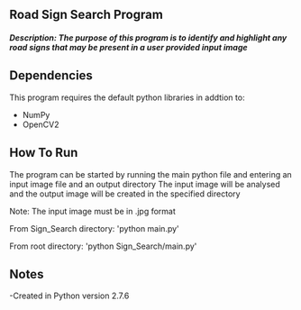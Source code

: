## Road Sign Search Program

##### Description: The purpose of this program is to identify and highlight any road signs that may be present in a user provided input image

## Dependencies
This program requires the default python libraries in addtion to:

* NumPy
* OpenCV2

## How To Run
The program can be started by running the main python file and 
entering an input image file and an output directory
The input image will be analysed and the output image will be created 
in the specified directory 

Note: The input image must be in .jpg format

From Sign_Search directory:
'python main.py'

From root directory:
'python Sign_Search/main.py'

## Notes
-Created in Python version 2.7.6